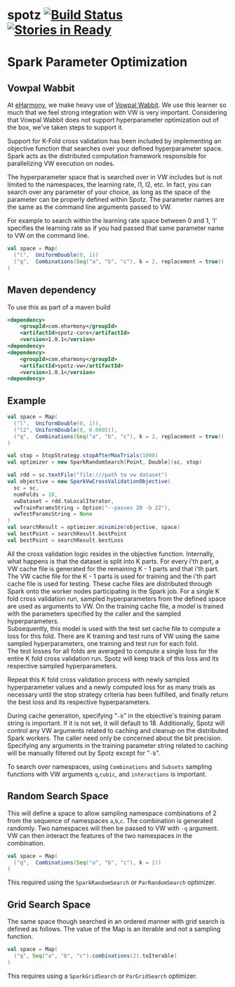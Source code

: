 # spotz [![Build Status](https://travis-ci.org/eHarmony/spotz.svg?branch=master)](https://travis-ci.org/eHarmony/spotz) [![Stories in Ready](https://badge.waffle.io/eHarmony/spotz.png?label=ready&title=Ready)](https://waffle.io/eHarmony/spotz) #
# Spark Parameter Optimization

## Vowpal Wabbit
At [eHarmony](http://www.eharmony.com), we make heavy use of
[Vowpal Wabbit](https://github.com/JohnLangford/vowpal_wabbit/wiki).
We use this learner so much that we feel strong integration with VW is very
important.  Considering that Vowpal Wabbit does not support hyperparameter
optimization out of the box, we've taken steps to support it.

Support for K-Fold cross validation has been included by implementing
an objective function that searches over your defined hyperparameter
space.  Spark acts as the distributed computation framework responsible
for parallelizing VW execution on nodes.

The hyperparameter space that is searched over in VW includes but is not
limited to the namespaces, the learning rate, l1, l2, etc.  In fact, you
can search over any parameter of your choice, as long as the space
of the parameter can be properly defined within Spotz.  The parameter
names are the same as the command line arguments passed to VW.

For example to search within the learning rate space between 0 and 1, 'l'
specifies the learning rate as if you had passed that same parameter name
to VW on the command line.  

```scala
val space = Map(
  ("l",  UniformDouble(0, 1))
  ("q",  Combinations(Seq("a", "b", "c"), k = 2, replacement = true))
)
```

## Maven dependency

To use this as part of a maven build

```xml
<dependency>
    <groupId>com.eharmony</groupId>
    <artifactId>spotz-core</artifactId>
    <version>1.0.1</version>
<dependency>
<dependency>
    <groupId>com.eharmony</groupId>
    <artifactId>spotz-vw</artifactId>
    <version>1.0.1</version>
<dependency>
```

## Example

```scala
val space = Map(
  ("l",  UniformDouble(0, 1)),
  ("l2", UniformDouble(0, 0.0005)),
  ("q",  Combinations(Seq("a", "b", "c"), k = 2, replacement = true))
)

val stop = StopStrategy.stopAfterMaxTrials(1000)
val optimizer = new SparkRandomSearch[Point, Double](sc, stop)

val rdd = sc.textFile("file:///path to vw dataset")
val objective = new SparkVwCrossValidationObjective(
  sc = sc,
  numFolds = 10,
  vwDataset = rdd.toLocalIterator,
  vwTrainParamsString = Option("--passes 20 -b 22"),
  vwTestParamsString = None
)
val searchResult = optimizer.minimize(objective, space)
val bestPoint = searchResult.bestPoint
val bestPoint = searchResult.bestLoss
```

All the cross validation logic resides in the objective function.
Internally, what happens is that the dataset is split into
K parts.  For every i'th part, a VW cache file is generated for the
remaining K - 1 parts and that i'th part.  The VW cache file
for the K - 1 parts is used for training and the i'th part cache
file is used for testing.  These cache files are distributed
through Spark onto the worker nodes participating in
the Spark job.  For a single K fold cross validation run,
sampled hyperparameters from the defined space are used as
arguments to VW.  On the training cache file, a model is trained with the
parameters specified by the caller and the sampled hyperparameters.  
Subsequently, this model is used with the test set cache file to compute a
loss for this fold.  There are K training and test runs of VW using the 
same sampled hyperparameters, one training and test run for each fold.  
The test losses for all folds are averaged to compute a single loss for 
the entire K fold cross validation run.  Spotz will keep track of this 
loss and its respective sampled hyperparameters.

Repeat this K fold cross validation process with newly sampled
hyperparameter values and a newly computed loss for as many trials 
as necessary until the stop strategy criteria has been fulfilled,
and finally return the best loss and its respective hyperparameters.

During cache generation, specifying "```-b```" in the objective's
training param string is important.  If it is not set,
it will default to 18.  Additionally, Spotz will control any VW
arguments related to caching and cleanup on the distributed Spark
workers.  The caller need only be concerned about the bit precision.
Specifying any arguments in the training parameter string related to
caching will be manually filtered out by Spotz except for "```-b```".

To search over namespaces, using ```Combinations``` and ```Subsets```
sampling functions with VW arguments ```q```,```cubic```, and
```interactions``` is important.

## Random Search Space

This will define a space to allow sampling namespace combinations of 2
from the sequence of namespaces ```a```,```b```,```c```.  The combination
is generated randomly.  Two namespaces will then be passed to VW with
```-q``` argument.  VW can then interact the features of the two 
namespaces in the combination.

```scala
val space = Map( 
  ("q",  Combinations(Seq("a", "b", "c"), k = 2))
)
```

This required using the ```SparkRandomSearch``` or ```ParRandomSearch```
optimizer.

## Grid Search Space

The same space though searched in an ordered manner with grid search is
defined as follows.  The value of the Map is an iterable and not a
sampling function.

```scala
val space = Map(
  ("q", Seq("a", "b", "c").combinations(2).toIterable)
)
```

This requires using a ```SparkGridSearch``` or ```ParGridSearch```
optimizer.

